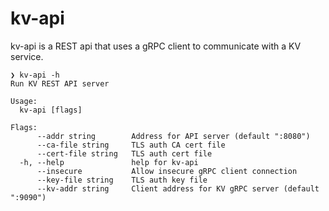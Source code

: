 # kv-api

kv-api is a REST api that uses a gRPC client to communicate with a KV service.

```shell
❯ kv-api -h
Run KV REST API server

Usage:
  kv-api [flags]

Flags:
      --addr string        Address for API server (default ":8080")
      --ca-file string     TLS auth CA cert file
      --cert-file string   TLS auth cert file
  -h, --help               help for kv-api
      --insecure           Allow insecure gRPC client connection
      --key-file string    TLS auth key file
      --kv-addr string     Client address for KV gRPC server (default ":9090")
```
